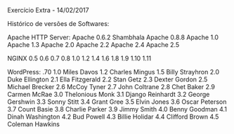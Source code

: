 Exercício Extra - 14/02/2017

Histórico de versões de Softwares:

Apache HTTP Server:
Apache 0.6.2
Shambhala
Apache 0.8.8
Apache 1.0
Apache 1.3
Apache 2.0
Apache 2.2
Apache 2.4
Apache 2.5

NGINX
0.5
0.6
0.7
0.8
1.0
1.2	
1.4
1.6
1.8
1.9
1.10
1.11

WordPress:
.70
1.0 Miles Davos
1.2 Charles Mingus
1.5 Billy Strayhron
2.0 Duke Ellington
2.1 Ella Fitzgerald
2.2 Stan Getz
2.3 Dexter Gordon
2.5 Michael Brecker
2.6 McCoy Tyner
2.7 John Coltrane
2.8 Chet Baker
2.9 Carmen McRae
3.0 Thelonious Monk
3.1 Django Reinhardt
3.2 George Gershwin
3.3 Sonny Stitt
3.4 Grant Gree
3.5 Elvin Jones
3.6 Oscar Peterson
3.7 Count Basie
3.8 Charlie Parker
3.9 Jimmy Smith
4.0 Benny Goodman
4.1 Dinah Washington
4.2 Bud Powell
4.3 Billie Holidar
4.4 Clifford Brown
4.5 Coleman Hawkins
